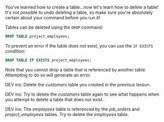 You've learned how to create a table...now let's learn how to delete a table! It's not possible to undo deleting a table, so make sure you're absolutely certain about your command before you run it!

Tables can be deleted using the `DROP` command:

```sql
DROP TABLE project_employees;
```

To prevent an error if the table does not exist, you can use the `IF EXISTS` condition:

```sql
DROP TABLE IF EXISTS project_employees;
```

Note that you cannot drop a table that is referenced by another table. Attempting to do so will generate an error. 



DEV ins: Delete the *customers* table you created in the previous lesson. 

DEV ins: Try to delete the *customers* table again to see what happens when you attempt to delete a table that does not exist. 

DEV ins: The *employees* table is referenced by the *job_orders* and *project_employees* tables. Try to delete the *employees* table. 
